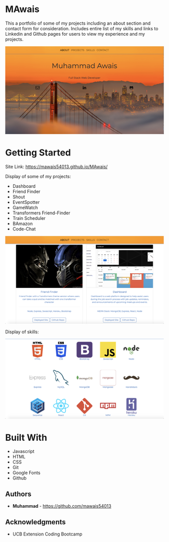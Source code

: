 # MAwais

This a portfolio of some of my projects including an about section and contact form for consideration. Includes entire list of my skills and links to Linkedin and Github pages for users to view my experience and my projects. 

![index](./public/imgs/img12.png)

# Getting Started 

Site Link: https://mawais54013.github.io/MAwais/

Display of some of my projects: 
- Dashboard
- Friend Finder 
- Shout
- EventSpotter
- GameWatch
- Transformers Friend-Finder
- Train Scheduler
- BAmazon
- Code-Chat

![projects](./public/imgs/img14.png)

Display of skills: 

![skills](./public/imgs/img13.png)

# Built With

* Javascript
* HTML
* CSS
* Git
* Google Fonts
* Github

## Authors
* **Muhammad** - https://github.com/mawais54013

## Acknowledgments

* UCB Extension Coding Bootcamp 